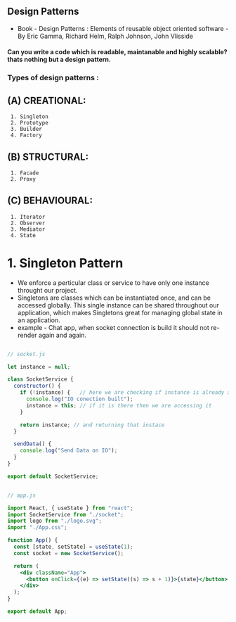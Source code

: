 ## Design Patterns
- Book - Design Patterns : Elements of reusable object oriented software - By Eric Gamma, Richard Helm, Ralph Johnson, John Vlisside

#### Can you write a code which is readable, maintanable and highly scalable? thats nothing but a design pattern.
### Types of design patterns :
## (A) CREATIONAL:
     1. Singleton
     2. Prototype
     3. Builder
     4. Factory 
## (B) STRUCTURAL:
     1. Facade
     2. Proxy 
## (C) BEHAVIOURAL:
     1. Iterator
     2. Observer
     3. Mediator
     4. State
# 1. Singleton Pattern 
- We enforce a perticular class or service to have only one instance throught our project.
- Singletons are classes which can be instantiated once, and can be accessed globally. This single instance can be shared throughout our application, which makes Singletons great for managing global state in an application.
- example - Chat app, when socket connection is build it should not re-render again and again.

```jsx

// socket.js

let instance = null;

class SocketService {
  constructor() {
    if (!instance) {   // here we are checking if instance is already available
      console.log("IO conection built");
      instance = this; // if it is there then we are accessing it 
    }

    return instance; // and returning that instace
  }

  sendData() {
    console.log("Send Data on IO");
  }
}

export default SocketService;
```
```jsx

// app.js

import React, { useState } from "react";
import SocketService from "./socket";
import logo from "./logo.svg";
import "./App.css";

function App() {
  const [state, setState] = useState(1);
  const socket = new SocketService();

  return (
    <div className="App">
      <button onClick={(e) => setState((s) => s + 1)}>{state}</button>
    </div>
  );
}

export default App;

```

